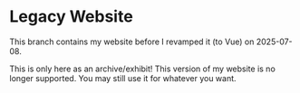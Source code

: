 # Legacy Website

This branch contains my website before I revamped it (to Vue) on
2025-07-08.

This is only here as an archive/exhibit! This version of my website is no longer
supported. You may still use it for whatever you want.
